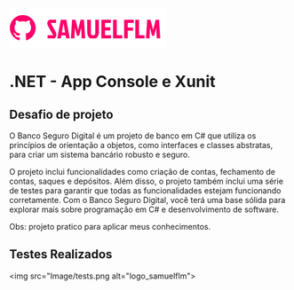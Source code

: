 <img src="Image/logo.png" alt="logo_samuelflm">


# .NET - App Console e Xunit

## **Desafio de projeto**

O Banco Seguro Digital é um projeto de banco em C# que utiliza os princípios de orientação a objetos, como interfaces e classes abstratas, para criar um sistema bancário robusto e seguro.


O projeto inclui funcionalidades como criação de contas, fechamento de contas, saques e depósitos. Além disso, o projeto também inclui uma série de testes para garantir que todas as funcionalidades estejam funcionando corretamente. Com o Banco Seguro Digital, você terá uma base sólida para explorar mais sobre programação em C# e desenvolvimento de software.

Obs: projeto pratico para aplicar meus conhecimentos.

## Testes Realizados


<img src="Image/tests.png alt="logo_samuelflm">
